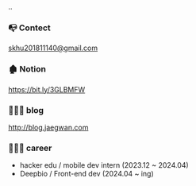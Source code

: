 
..


### 📭 Contect 
skhu201811140@gmail.com

### 🏚 Notion
https://bit.ly/3GLBMFW

### 👨🏻‍💻 blog
http://blog.jaegwan.com



### 👨🏻‍💻 career
- hacker edu / mobile dev intern (2023.12 ~ 2024.04)
- Deepbio / Front-end dev (2024.04 ~ ing)
